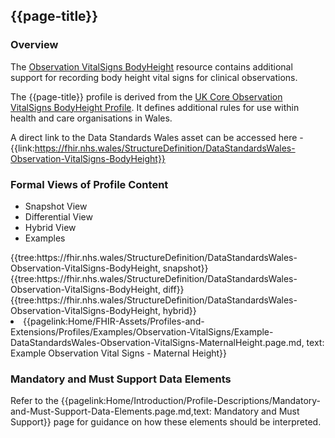 <div class="warning"><span class="ImplementWarn"></span></div>

## {{page-title}}

### Overview
The [Observation VitalSigns BodyHeight](https://www.hl7.org/fhir/r4/observation.html) resource contains additional support for recording body height vital signs for clinical observations.

The {{page-title}} profile is derived from the [UK Core Observation VitalSigns BodyHeight Profile](https://simplifier.net/guide/UK-Core-Implementation-Guide-STU3-Sequence/Home/ProfilesandExtensions/Profile-UKCore-Observation-VitalSigns-BodyHeight?version=current). It defines additional rules for use within health and care organisations in Wales.

A direct link to the Data Standards Wales asset can be accessed here - {{link:https://fhir.nhs.wales/StructureDefinition/DataStandardsWales-Observation-VitalSigns-BodyHeight}}


### Formal Views of Profile Content
<div class="tab-wrap">
  <ul class="tab-head">
    <li class="tablink tab-active" onclick="openCity(this,'tabsnap')" data-target="tabsnap">
      Snapshot View
    </li>
    <li class="tablink" onclick="openCity(this,'tabdiff')" data-target="tabdiff">
      Differential View
    </li>
    <li class="tablink" onclick="openCity(this,'tabhybrid')" data-target="tabhybrid">
      Hybrid View
    </li>
    <li class="tablink" onclick="openCity(this,'tabeg')" data-target="tabeg">
      Examples
    </li>     
  </ul>
  <div class="tab-main">
    <div id="tabsnap" class="tabcontent active">      
      {{tree:https://fhir.nhs.wales/StructureDefinition/DataStandardsWales-Observation-VitalSigns-BodyHeight, snapshot}}
    </div>
    <div id="tabdiff" class="tabcontent">
      {{tree:https://fhir.nhs.wales/StructureDefinition/DataStandardsWales-Observation-VitalSigns-BodyHeight, diff}}
  </div>
    <div id="tabhybrid" class="tabcontent">
      {{tree:https://fhir.nhs.wales/StructureDefinition/DataStandardsWales-Observation-VitalSigns-BodyHeight, hybrid}}
  </div>
  <div id="tabeg" class="tabcontent">
    <list>
      <li>{{pagelink:Home/FHIR-Assets/Profiles-and-Extensions/Profiles/Examples/Observation-VitalSigns/Example-DataStandardsWales-Observation-VitalSigns-MaternalHeight.page.md, text: Example Observation Vital Signs - Maternal Height}}</li>
    </list>
  </div>   
</div>

### Mandatory and Must Support Data Elements
Refer to the {{pagelink:Home/Introduction/Profile-Descriptions/Mandatory-and-Must-Support-Data-Elements.page.md,text: Mandatory and Must Support}} page for guidance on how these elements should be interpreted.